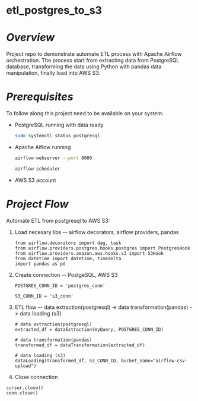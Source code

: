 # etl_postgres_to_s3
# *Overview*
Project repo to demonstrate automate ETL process with Apache Airflow orchestration. The process start from extracting data from PostgreSQL database, transforming the data using Python with pandas data manipulation, finally load into AWS S3.
# *Prerequisites*
To follow along this project need to be available on your system:
- PostgreSQL running with data ready
  ```bash
  sudo systemctl status postgresql
  ```
- Apache Aiflow running
  ```bash
  airflow webserver --port 8080

  airflow scheduler
  ```
- AWS S3 account
# *Project Flow*
Automate ETL from postgresql to AWS S3:
1. Load necesary libs -- airflow decorators, airflow providers, pandas
   ```python3
   from airflow.decorators import dag, task
   from airflow.providers.postgres.hooks.postgres import PostgresHook
   from airflow.providers.amazon.aws.hooks.s3 import S3Hook
   from datetime import datetime, timedelta
   import pandas as pd
   ```
3. Create connection -- PostgeSQL, AWS S3
   ```python3
   POSTGRES_CONN_ID = 'postgres_conn'

   S3_CONN_ID = 's3_conn'
   ```
5. ETL flow -- data extraction(postgresql) -> data transformation(pandas) -> data loading (s3)
   ```python3
   # data extraction(postgresql)
   extracted_df = dataExtraction(myQuery, POSTGRES_CONN_ID)
   
   # data transformation(pandas)
   transformed_df = dataTransformation(extracted_df)

   # data loading (s3)
   dataLoading(transformed_df, S3_CONN_ID, bucket_name="airflow-csv-upload")
   ```
7. Close connection 
  ```python3
  cursor.close()
  conn.close()
  ```
